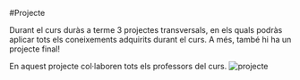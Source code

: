 #Projecte

Durant el curs duràs a terme 3 projectes transversals, en els quals podràs aplicar tots els coneixements adquirits durant el curs. A més, també hi ha un projecte final!

En aquest projecte col·laboren tots els professors del curs.
![projecte](https://wac-cdn.atlassian.com/dam/jcr:a13c18d6-94f3-4fc4-84fb-2b8f1b2fd339/01%20How%20it%20works.svg?cdnVersion=535)

